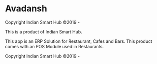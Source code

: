 # Avadansh
 Copyright Indian Smart Hub ©2019 - 


This is a product of Indian Smart Hub.

This app is an ERP Solution for Restaurant, Cafes and Bars. This product comes with an POS Module used in Restaurants.


Copyright Indian Smart Hub ©2019 - 
